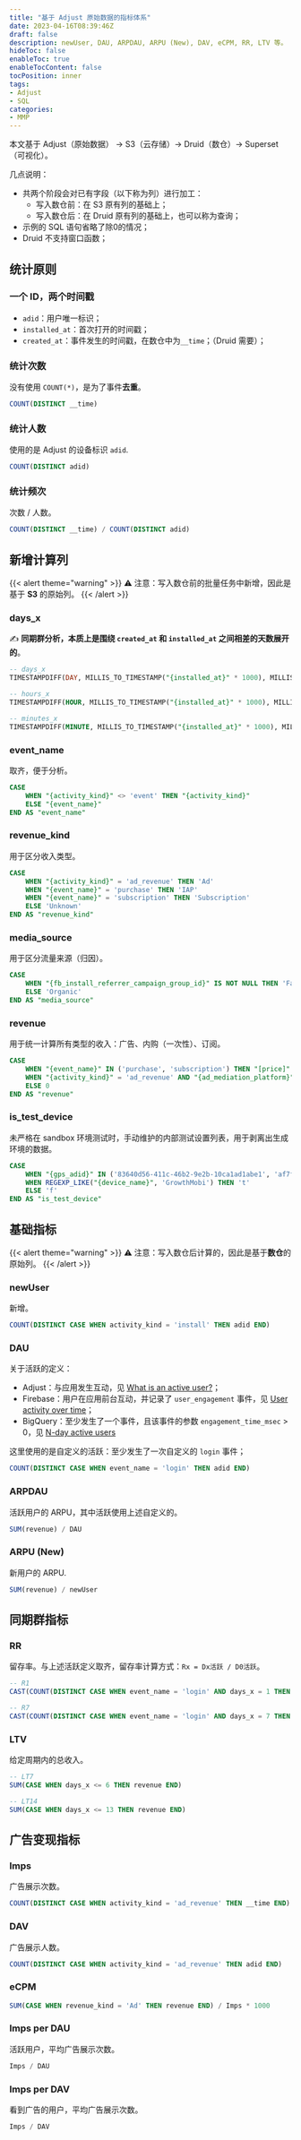```yaml
---
title: "基于 Adjust 原始数据的指标体系"
date: 2023-04-16T08:39:46Z
draft: false
description: newUser, DAU, ARPDAU, ARPU (New), DAV, eCPM, RR, LTV 等。
hideToc: false
enableToc: true
enableTocContent: false
tocPosition: inner
tags:
- Adjust
- SQL
categories:
- MMP
---
```


本文基于 Adjust（原始数据） -> S3（云存储）-> Druid（数仓）-> Superset（可视化）。

几点说明：
- 共两个阶段会对已有字段（以下称为列）进行加工：
  - 写入数仓前：在 S3 原有列的基础上；
  - 写入数仓后：在 Druid 原有列的基础上，也可以称为查询；
- 示例的 SQL 语句省略了除0的情况；
- Druid 不支持窗口函数；

## 统计原则

### 一个 ID，两个时间戳

- `adid`：用户唯一标识；
- `installed_at`：首次打开的时间戳；
- `created_at`：事件发生的时间戳，在数仓中为`__time`；（Druid 需要）；

### 统计次数

没有使用 `COUNT(*)`，是为了事件**去重**。

```sql
COUNT(DISTINCT __time)
```

### 统计人数

使用的是 Adjust 的设备标识 `adid`.

```sql
COUNT(DISTINCT adid)
```

### 统计频次

次数 / 人数。

```sql
COUNT(DISTINCT __time) / COUNT(DISTINCT adid)
```

## 新增计算列

{{< alert theme="warning" >}}
⚠ 注意：写入数仓前的批量任务中新增，因此是基于 **S3** 的原始列。
{{< /alert >}}

### days_x

✍ **同期群分析，本质上是围绕 `created_at` 和 `installed_at` 之间相差的天数展开的**。

```sql
-- days_x
TIMESTAMPDIFF(DAY, MILLIS_TO_TIMESTAMP("{installed_at}" * 1000), MILLIS_TO_TIMESTAMP("{created_at}" * 1000)) AS "days_x"

-- hours_x
TIMESTAMPDIFF(HOUR, MILLIS_TO_TIMESTAMP("{installed_at}" * 1000), MILLIS_TO_TIMESTAMP("{created_at}" * 1000)) AS "hours_x"

-- minutes_x
TIMESTAMPDIFF(MINUTE, MILLIS_TO_TIMESTAMP("{installed_at}" * 1000), MILLIS_TO_TIMESTAMP("{created_at}" * 1000)) AS "minutes_x"
```

### event_name

取齐，便于分析。

```sql
CASE 
    WHEN "{activity_kind}" <> 'event' THEN "{activity_kind}"
    ELSE "{event_name}"
END AS "event_name"
```

### revenue_kind

用于区分收入类型。

```sql
CASE
    WHEN "{activity_kind}" = 'ad_revenue' THEN 'Ad'
    WHEN "{event_name}" = 'purchase' THEN 'IAP'
    WHEN "{event_name}" = 'subscription' THEN 'Subscription'
    ELSE 'Unknown'
END AS "revenue_kind"
```

### media_source

用于区分流量来源（归因）。

```sql
CASE
    WHEN "{fb_install_referrer_campaign_group_id}" IS NOT NULL THEN 'Facebook Ads'
    ELSE 'Organic'
END AS "media_source"
```

### revenue

用于统一计算所有类型的收入：广告、内购（一次性）、订阅。

```sql
CASE
    WHEN "{event_name}" IN ('purchase', 'subscription') THEN "[price]"
    WHEN "{activity_kind}" = 'ad_revenue' AND "{ad_mediation_platform}" = 'applovin_max_sdk' THEN "{reporting_revenue}"
    ELSE 0
END AS "revenue"
```

### is_test_device

未严格在 sandbox 环境测试时，手动维护的内部测试设置列表，用于剥离出生成环境的数据。

```sql
CASE 
    WHEN "{gps_adid}" IN ('83640d56-411c-46b2-9e2b-10ca1ad1abe1', 'af7f3092-445d-4db0-b682-297b5bb5fdc4') THEN 't'
    WHEN REGEXP_LIKE("{device_name}", 'GrowthMobi') THEN 't'
    ELSE 'f'
END AS "is_test_device"
```

## 基础指标

{{< alert theme="warning" >}}
⚠ 注意：写入数仓后计算的，因此是基于**数仓**的原始列。
{{< /alert >}}

### newUser

新增。

```sql
COUNT(DISTINCT CASE WHEN activity_kind = 'install' THEN adid END)
```

### DAU

关于活跃的定义：

- Adjust：与应用发生互动，见 [What is an active user?](https://www.adjust.com/glossary/active-user/)；
- Firebase：用户在应用前台互动，并记录了 `user_engagement` 事件，见 [User activity over time](https://support.google.com/firebase/answer/6317517?hl=en#active-users&zippy=%2Cin-this-article)；
- BigQuery：至少发生了一个事件，且该事件的参数 `engagement_time_msec` > 0，见 [N-day active users](https://support.google.com/analytics/answer/9037342?hl=en#ndayactives&zippy=%2Cin-this-article)

这里使用的是自定义的活跃：至少发生了一次自定义的 `login` 事件；

```sql
COUNT(DISTINCT CASE WHEN event_name = 'login' THEN adid END)
```

### ARPDAU

活跃用户的 ARPU，其中活跃使用上述自定义的。

```sql
SUM(revenue) / DAU
```

### ARPU (New)

新用户的 ARPU.

```sql
SUM(revenue) / newUser
```

## 同期群指标

### RR

留存率。与上述活跃定义取齐，留存率计算方式：`Rx = Dx活跃 / D0活跃`。

```sql
-- R1
CAST(COUNT(DISTINCT CASE WHEN event_name = 'login' AND days_x = 1 THEN adid END) AS FLOAT) / COUNT(DISTINCT CASE WHEN event_name = 'login' AND days_x = 0 THEN adid END)

-- R7
CAST(COUNT(DISTINCT CASE WHEN event_name = 'login' AND days_x = 7 THEN adid END) AS FLOAT) / COUNT(DISTINCT CASE WHEN event_name = 'login' AND days_x = 0 THEN adid END)
```

### LTV

给定周期内的总收入。

```sql
-- LT7
SUM(CASE WHEN days_x <= 6 THEN revenue END)

-- LT14
SUM(CASE WHEN days_x <= 13 THEN revenue END)
```

## 广告变现指标

### Imps

广告展示次数。

```sql
COUNT(DISTINCT CASE WHEN activity_kind = 'ad_revenue' THEN __time END)
```

### DAV

广告展示人数。

```sql
COUNT(DISTINCT CASE WHEN activity_kind = 'ad_revenue' THEN adid END)
```

### eCPM

```sql
SUM(CASE WHEN revenue_kind = 'Ad' THEN revenue END) / Imps * 1000
```

### Imps per DAU

活跃用户，平均广告展示次数。

```sql
Imps / DAU
```

### Imps per DAV

看到广告的用户，平均广告展示次数。

```sql
Imps / DAV
```
